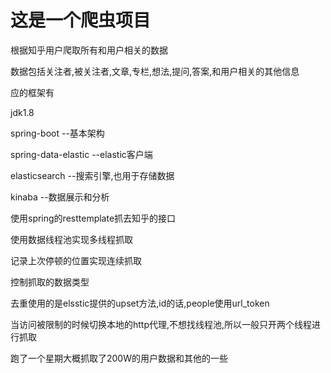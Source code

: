 这是一个爬虫项目
============

根据知乎用户爬取所有和用户相关的数据

数据包括关注者,被关注者,文章,专栏,想法,提问,答案,和用户相关的其他信息

应的框架有

jdk1.8

spring-boot --基本架构

spring-data-elastic --elastic客户端

elasticsearch --搜索引擎,也用于存储数据

kinaba --数据展示和分析


使用spring的resttemplate抓去知乎的接口

使用数据线程池实现多线程抓取

记录上次停顿的位置实现连续抓取

控制抓取的数据类型

去重使用的是elsstic提供的upset方法,id的话,people使用url_token

当访问被限制的时候切换本地的http代理,不想找线程池,所以一般只开两个线程进行抓取

跑了一个星期大概抓取了200W的用户数据和其他的一些






